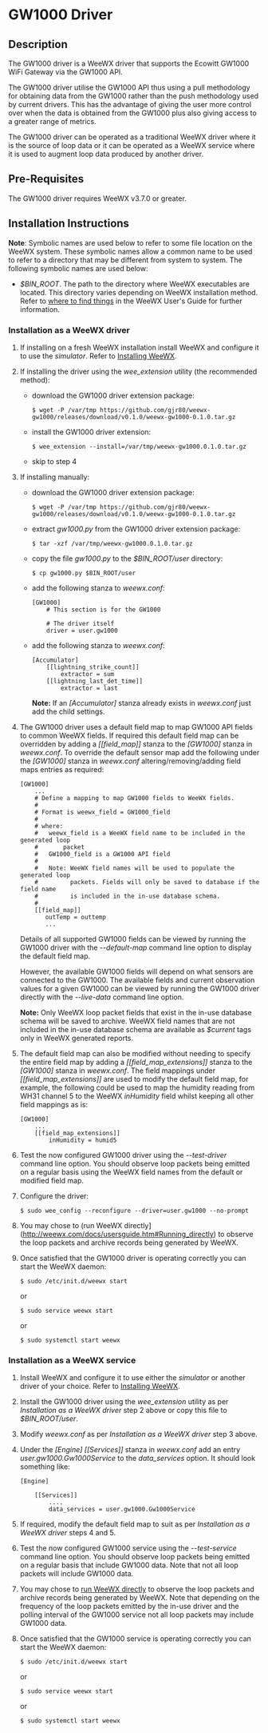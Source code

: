 # GW1000 Driver #

## Description ##

The GW1000 driver is a WeeWX driver that supports the Ecowitt GW1000 WiFi Gateway via the GW1000 API.

The GW1000 driver utilise the GW1000 API thus using a pull methodology for obtaining data from the GW1000 rather than the push methodology used by current drivers. This has the advantage of giving the user more control over when the data is obtained from the GW1000 plus also giving access to a greater range of metrics.

The GW1000 driver can be operated as a traditional WeeWX driver where it is the source of loop data or it can be operated as a WeeWX service where it is used to augment loop data produced by another driver.

## Pre-Requisites ##

The GW1000 driver requires WeeWX v3.7.0 or greater.

## Installation Instructions ##

**Note**:   Symbolic names are used below to refer to some file location on the WeeWX system. These symbolic names allow a common name to be used to refer to a directory that may be different from system to system. The following symbolic names are used below:

-   *$BIN_ROOT*. The path to the directory where WeeWX executables are located. This directory varies depending on WeeWX installation method. Refer to [where to find things](http://weewx.com/docs/usersguide.htm#Where_to_find_things) in the WeeWX User's Guide for further information.

### Installation as a WeeWX driver ###

1.  If installing on a fresh WeeWX installation install WeeWX and configure it to use the *simulator*. Refer to [Installing WeeWX](http://weewx.com/docs/usersguide.htm#installing).

2.  If installing the driver using the *wee_extension* utility (the recommended method):

    -   download the GW1000 driver extension package:

            $ wget -P /var/tmp https://github.com/gjr80/weewx-gw1000/releases/download/v0.1.0/weewx-gw1000-0.1.0.tar.gz

    -   install the GW1000 driver extension:

            $ wee_extension --install=/var/tmp/weewx-gw1000.0.1.0.tar.gz

    -   skip to step 4

3.  If installing manually:

    -   download the GW1000 driver extension package:

            $ wget -P /var/tmp https://github.com/gjr80/weewx-gw1000/releases/download/v0.1.0/weewx-gw1000-0.1.0.tar.gz

    -   extract *gw1000.py* from the GW1000 driver extension package:
    
            $ tar -xzf /var/tmp/weewx-gw1000.0.1.0.tar.gz
     
    -   copy the file *gw1000.py* to the *$BIN_ROOT/user* directory:
    
            $ cp gw1000.py $BIN_ROOT/user

    -   add the following stanza to *weewx.conf*:

            [GW1000]
                # This section is for the GW1000
            
                # The driver itself
                driver = user.gw1000

    -   add the following stanza to *weewx.conf*:

            [Accumulator]
                [[lightning_strike_count]]
                    extractor = sum
                [[lightning_last_det_time]]
                    extractor = last

        **Note:** If an *[Accumulator]* stanza already exists in *weewx.conf* just add the child settings.

4.  The GW1000 driver uses a default field map to map GW1000 API fields to common WeeWX fields. If required this default field map can be overridden by adding a *[[field_map]]* stanza to the *[GW1000]* stanza in *weewx.conf*. To override the default sensor map add the following under the *[GW1000]* stanza in *weewx.conf* altering/removing/adding field maps entries as required:

        [GW1000]
            ...
            # Define a mapping to map GW1000 fields to WeeWX fields.
            #
            # Format is weewx_field = GW1000_field
            #
            # where:
            #   weewx_field is a WeeWX field name to be included in the generated loop
            #       packet
            #   GW1000_field is a GW1000 API field
            #
            #   Note: WeeWX field names will be used to populate the generated loop
            #         packets. Fields will only be saved to database if the field name
            #         is included in the in-use database schema.
            #
            [[field_map]]
               outTemp = outtemp
               ...

    Details of all supported GW1000 fields can be viewed by running the GW1000 driver with the *--default-map* command line option to display the default field map.

    However, the available GW1000 fields will depend on what sensors are connected to the GW1000. The available fields and current observation values for a given GW1000 can be viewed by running the GW1000 driver directly with the *--live-data* command line option.

    **Note:** Only WeeWX loop packet fields that exist in the in-use database schema will be saved to archive. WeeWX field names that are not included in the in-use database schema are available as *$current* tags only in WeeWX generated reports. 

5.  The default field map can also be modified without needing to specify the entire field map by adding a *[[field_map_extensions]]* stanza to the *[GW1000]* stanza in *weewx.conf*. The field mappings under *[[field_map_extensions]]* are used to modify the default field map, for example, the following could be used to map the humidity reading from WH31 channel 5 to the WeeWX *inHumidity* field whilst keeping all other field mappings as is:

        [GW1000]
            ...
            [[field_map_extensions]]
                inHumidity = humid5

6.  Test the now configured GW1000 driver using the *--test-driver* command line option. You should observe loop packets being emitted on a regular basis using the WeeWX field names from the default or modified field map.

7.  Configure the driver:

        $ sudo wee_config --reconfigure --driver=user.gw1000 --no-prompt

6.  You may chose to (run WeeWX directly](http://weewx.com/docs/usersguide.htm#Running_directly) to observe the loop packets and archive records being generated by WeeWX.

6.  Once satisfied that the GW1000 driver is operating correctly you can start the WeeWX daemon:

        $ sudo /etc/init.d/weewx start

    or

        $ sudo service weewx start

    or

        $ sudo systemctl start weewx

### Installation as a WeeWX service ###

1.  Install WeeWX and configure it to use either the *simulator* or another driver of your choice. Refer to [Installing WeeWX](http://weewx.com/docs/usersguide.htm#installing).

2.  Install the GW1000 driver using the *wee_extension* utility as per *Installation as a WeeWX driver* step 2 above or copy this file to *$BIN_ROOT/user*.

3.  Modify *weewx.conf* as per *Installation as a WeeWX driver* step 3 above.

4.  Under the *[Engine] [[Services]]* stanza in *weewx.conf* add an entry *user.gw1000.Gw1000Service* to the *data_services* option. It should look something like:

        [Engine]
        
            [[Services]]
                ....
                data_services = user.gw1000.Gw1000Service

5.  If required, modify the default field map to suit as per *Installation as a WeeWX driver* steps 4 and 5.

6.  Test the now configured GW1000 service using the *--test-service* command line option. You should observe loop packets being emitted on a regular basis that include GW1000 data. Note that not all loop packets will include GW1000 data.

7.  You may chose to [run WeeWX directly](http://weewx.com/docs/usersguide.htm#Running_directly) to observe the loop packets and archive records being generated by WeeWX. Note that depending on the frequency of the loop packets emitted by the in-use driver and the polling interval of the GW1000 service not all loop packets may include GW1000 data.

8.  Once satisfied that the GW1000 service is operating correctly you can start the WeeWX daemon:

        $ sudo /etc/init.d/weewx start

    or

        $ sudo service weewx start

    or

        $ sudo systemctl start weewx